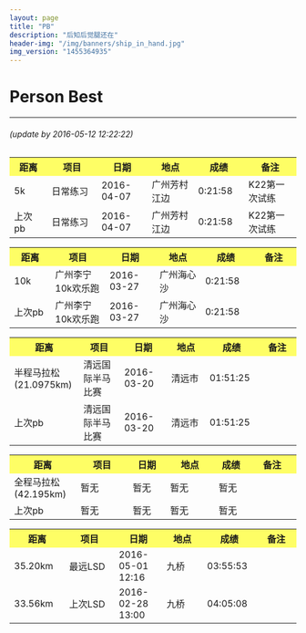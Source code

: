 ```yaml
---
layout: page
title: "PB"
description: "后知后觉腿还在"
header-img: "/img/banners/ship_in_hand.jpg"
img_version: "1455364935"
---
```


# Person Best

---

###### (*update by 2016-05-12 12:22:22*)

<table class="table table-bordered table-striped table-condensed">
   <tr style="background-color: rgba(255,255,0,0.6);">
      <th style="width: 120px;">距离</th>
      <th style="width: 200px;">项目</th>
      <th style="width: 120px;">日期</th>
      <th style="width: 180px;">地点</th>
      <th style="width: 100px;">成绩</th>
      <th style="width: 180px;">备注</th>
   </tr>
   <tr>
      <td>5k</td>
      <td>日常练习</td>
      <td>2016-04-07</td>
      <td>广州芳村江边</td>
      <td>0:21:58</td>
      <td>K22第一次试练</td>
   </tr>
   <tr>
      <td>上次pb</td>
      <td>日常练习</td>
      <td>2016-04-07</td>
      <td>广州芳村江边</td>
      <td>0:21:58</td>
      <td>K22第一次试练</td>
   </tr>
</table>

<table class="table table-bordered table-striped table-condensed">
   <tr style="background-color: rgba(255,255,0,0.6);">
      <th style="width: 120px;">距离</th>
      <th style="width: 200px;">项目</th>
      <th style="width: 120px;">日期</th>
      <th style="width: 180px;">地点</th>
      <th style="width: 100px;">成绩</th>
      <th style="width: 180px;">备注</th>
   </tr>
   <tr>
      <td>10k</td>
      <td>广州李宁10k欢乐跑</td>
      <td>2016-03-27</td>
      <td>广州海心沙</td>
      <td>0:21:58</td>
      <td></td>
   </tr>
   <tr>
      <td>上次pb</td>
      <td>广州李宁10k欢乐跑</td>
      <td>2016-03-27</td>
      <td>广州海心沙</td>
      <td>0:21:58</td>
      <td></td>
   </tr>
</table>

<table class="table table-bordered table-striped table-condensed">
   <tr style="background-color: rgba(255,255,0,0.6);">
      <th style="width: 120px;">距离</th>
      <th style="width: 200px;">项目</th>
      <th style="width: 120px;">日期</th>
      <th style="width: 180px;">地点</th>
      <th style="width: 100px;">成绩</th>
      <th style="width: 180px;">备注</th>
   </tr>
   <tr>
      <td>半程马拉松(21.0975km)</td>
      <td>清远国际半马比赛</td>
      <td>2016-03-20</td>
      <td>清远市</td>
      <td>01:51:25</td>
      <td></td>
   </tr>
   <tr>
      <td>上次pb</td>
      <td>清远国际半马比赛</td>
      <td>2016-03-20</td>
      <td>清远市</td>
      <td>01:51:25</td>
      <td></td>
   </tr>
</table>

<table class="table table-bordered table-striped table-condensed">
   <tr style="background-color: rgba(255,255,0,0.6);">
      <th style="width: 120px;">距离</th>
      <th style="width: 200px;">项目</th>
      <th style="width: 120px;">日期</th>
      <th style="width: 180px;">地点</th>
      <th style="width: 100px;">成绩</th>
      <th style="width: 180px;">备注</th>
   </tr>
   <tr>
      <td>全程马拉松(42.195km)</td>
      <td>暂无</td>
      <td>暂无</td>
      <td>暂无</td>
      <td>暂无</td>
      <td></td>
   </tr>
   <tr>
      <td>上次pb</td>
      <td>暂无</td>
      <td>暂无</td>
      <td>暂无</td>
      <td>暂无</td>
      <td></td>
   </tr>
</table>

<table class="table table-bordered table-striped table-condensed">
   <tr style="background-color: rgba(255,255,0,0.6);">
      <th style="width: 120px;">距离</th>
      <th style="width: 200px;">项目</th>
      <th style="width: 120px;">日期</th>
      <th style="width: 180px;">地点</th>
      <th style="width: 100px;">成绩</th>
      <th style="width: 180px;">备注</th>
   </tr>
   <tr>
      <td>35.20km</td>
      <td>最远LSD</td>
      <td>2016-05-01 12:16</td>
      <td>九桥</td>
      <td>03:55:53</td>
      <td></td>
   </tr>
   <tr>
      <td>33.56km</td>
      <td>上次LSD</td>
      <td>2016-02-28 13:00</td>
      <td>九桥</td>
      <td>04:05:08</td>
      <td></td>
   </tr>
</table>